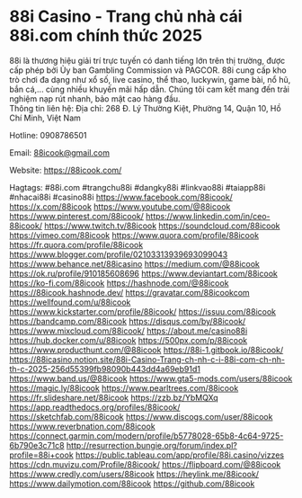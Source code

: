 # 88i Casino - Trang chủ nhà cái 88i.com chính thức 2025
88i là thương hiệu giải trí trực tuyến có danh tiếng lớn trên thị trường, được cấp phép bởi Ủy ban Gambling Commission và PAGCOR. 88i cung cấp kho trò chơi đa dạng như xổ số, live casino, thể thao, luckywin, game bài, nổ hũ, bắn cá,... cùng nhiều khuyến mãi hấp dẫn. Chúng tôi cam kết mang đến trải nghiệm nạp rút nhanh, bảo mật cao hàng đầu.  
Thông tin liên hệ: 
Địa chỉ: 268 Đ. Lý Thường Kiệt, Phường 14, Quận 10, Hồ Chí Minh, Việt Nam

Hotline: 0908786501

Email: 88icook@gmail.com 

Website: https://88icook.com/ 

Hagtags: #88i.com #trangchu88i #dangky88i #linkvao88i #taiapp88i #nhacai88i #casino88i 
https://www.facebook.com/88icook/
https://x.com/88icook
https://www.youtube.com/@88icook
https://www.pinterest.com/88icook/
https://www.linkedin.com/in/ceo-88icook/
https://www.twitch.tv/88icook
https://soundcloud.com/88icook
https://vimeo.com/88icook
https://www.quora.com/profile/88icook
https://fr.quora.com/profile/88icook
https://www.blogger.com/profile/02103313939693099043
https://www.behance.net/88icasino
https://medium.com/@88icook
https://ok.ru/profile/910185608696
https://www.deviantart.com/88icook
https://ko-fi.com/88icook
https://hashnode.com/@88icook
https://88icook.hashnode.dev/
https://gravatar.com/88icookcom
https://wellfound.com/u/88icook
https://www.kickstarter.com/profile/88icook/
https://issuu.com/88icook
https://bandcamp.com/88icook
https://disqus.com/by/88icook/
https://www.mixcloud.com/88icook/
https://about.me/casino88i
https://hub.docker.com/u/88icook
https://500px.com/p/88icook
https://www.producthunt.com/@88icook
https://88i-1.gitbook.io/88icook/
https://88icasino.notion.site/88i-Casino-Trang-ch-nh-c-i-88i-com-ch-nh-th-c-2025-256d55399fb98090b443dd4a69eb91d1
https://www.band.us/@88icook
https://www.gta5-mods.com/users/88icook
https://magic.ly/88icook
https://www.pearltrees.com/88icook
https://fr.slideshare.net/88icook
https://zzb.bz/YbMQXq
https://app.readthedocs.org/profiles/88icook/
https://sketchfab.com/88icook
https://www.discogs.com/user/88icook
https://www.reverbnation.com/88icook
https://connect.garmin.com/modern/profile/b5778028-65b8-4c64-9725-6b790e3c71c8
http://resurrection.bungie.org/forum/index.pl?profile=88i+cook
https://public.tableau.com/app/profile/88i.casino/vizzes
https://cdn.muvizu.com/Profile/88icook/
https://flipboard.com/@88icook
https://www.credly.com/users/88icook
https://heylink.me/88icook/
https://www.dailymotion.com/88icook
https://github.com/88icook
